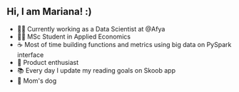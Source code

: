 ## Hi, I am Mariana! :)


* 👩‍💻 Currently working as a Data Scientist at @Afya
* 👩‍🎓 MSc Student in Applied Economics
* ☕️ Most of time building functions and metrics using big data on PySpark interface
* 🌟 Product enthusiast
* 📚 Every day I update my reading goals on Skoob app 
* 🐶 Mom's dog 

